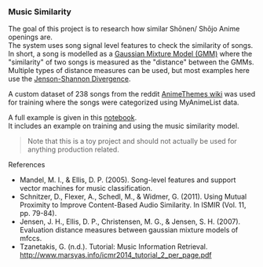 ### Music Similarity

The goal of this project is to research how similar Shōnen/ Shōjo Anime openings are.  
The system uses song signal level features to check the similarity of songs. In short, a song is modelled as a [Gaussian Mixture Model (GMM)](https://en.wikipedia.org/wiki/Mixture_model) where the "similarity" of two songs is measured as the "distance" between the GMMs. Multiple types of distance measures can be used, but most examples here use the [Jenson-Shannon Divergence](https://en.wikipedia.org/wiki/Jensen%E2%80%93Shannon_divergence).

A custom dataset of 238 songs from the reddit [AnimeThemes wiki](https://www.reddit.com/r/AnimeThemes/wiki/index) was used for training where the songs were categorized using MyAnimeList data.  

A full example is given in this [notebook](notebooks/train.ipynb).  
It includes an example on training and using the music similarity model.

> Note that this is a toy project and should not actually be used for anything production related.

References  
- Mandel, M. I., & Ellis, D. P. (2005). Song-level features and support vector machines for music classification.  
- Schnitzer, D., Flexer, A., Schedl, M., & Widmer, G. (2011). Using Mutual Proximity to Improve Content-Based Audio Similarity. In ISMIR (Vol. 11, pp. 79-84).  
- Jensen, J. H., Ellis, D. P., Christensen, M. G., & Jensen, S. H. (2007). Evaluation distance measures between gaussian mixture models of mfccs.  
- Tzanetakis, G. (n.d.). Tutorial:  Music Information Retrieval. http://www.marsyas.info/icmr2014_tutorial_2_per_page.pdf
